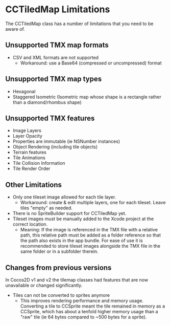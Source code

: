 # CCTiledMap Limitations

The CCTiledMap class has a number of limitations that you need to be aware of.

## Unsupported TMX map formats
- CSV and XML formats are not supported
	- Workaround: use a Base64 (compressed or uncompressed) format
		
## Unsupported TMX map types
- Hexagonal
- Staggered Isometric (Isometric map whose shape is a rectangle rather than a diamond/rhombus shape)
	
## Unsupported TMX features
- Image Layers
- Layer Opacity
- Properties are immutable (ie NSNumber instances)
- Object Rendering (including tile objects)
- Terrain features
- Tile Animations
- Tile Collision Information
- Tile Render Order
	
## Other Limitations
- Only one tileset image allowed for each tile layer.
	- Workaround: create & edit multiple layers, one for each tileset. Leave tiles "empty" as needed.
- There is no SpriteBuilder support for CCTiledMap yet.
- Tileset images must be manually added to the Xcode project at the correct location. 
	- Meaning: If the image is referenced in the TMX file with a relative path, this relative path must be added as a folder reference so that the path also exists in the app bundle. For ease of use it is recommended to store tileset images alongside the TMX file in the same folder or in a subfolder therein.

## Changes from previous versions

In Cocos2D v1 and v2 the tilemap classes had features that are now unavailable or changed significantly.

- Tiles can not be converted to sprites anymore
	- This improves rendering performance and memory usage. Converting a tile to CCSprite meant the tile remained in memory as a CCSprite, which has about a tenfold higher memory usage than a "raw" tile (ie 64 bytes compared to ~500 bytes for a sprite).
